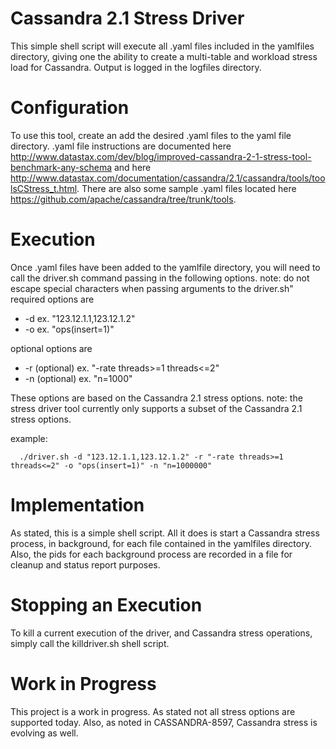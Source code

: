 Cassandra 2.1 Stress Driver
==========================

This simple shell script will execute all .yaml files included in the yamlfiles directory, giving one the ability to create a multi-table and workload stress load for Cassandra.
Output is logged in the logfiles directory.

# Configuration
To use this tool, create an add the desired .yaml files to the yaml file directory.
.yaml file instructions are documented here http://www.datastax.com/dev/blog/improved-cassandra-2-1-stress-tool-benchmark-any-schema and here http://www.datastax.com/documentation/cassandra/2.1/cassandra/tools/toolsCStress_t.html. There are also some sample .yaml files located here https://github.com/apache/cassandra/tree/trunk/tools.

# Execution
Once .yaml files have been added to the yamlfile directory, you will need to call the driver.sh command passing in the following options.
note: do not escape special characters when passing arguments to the driver.sh"
required options are
* -d <nodes> ex. "123.12.1.1,123.12.1.2"
* -o <ops> ex. "ops(insert=1)"

optional options are
* -r <rate> (optional) ex. "-rate threads>=1 threads<=2"
* -n <number of ops> (optional) ex. "n=1000"

These options are based on the Cassandra 2.1 stress options.
note: the stress driver tool currently only supports a subset of the Cassandra 2.1 stress options.

example: 
```
  ./driver.sh -d "123.12.1.1,123.12.1.2" -r "-rate threads>=1 threads<=2" -o "ops(insert=1)" -n "n=1000000"
```

# Implementation
As stated, this is a simple shell script.  All it does is start a Cassandra stress process, in background, for each file contained in the yamlfiles directory.  Also, the pids for each background process are recorded in a file for cleanup and status report purposes.

# Stopping an Execution
To kill a current execution of the driver, and Cassandra stress operations, simply call the killdriver.sh shell script.

# Work in Progress
This project is a work in progress.  As stated not all stress options are supported today.  Also, as noted in CASSANDRA-8597, Cassandra stress is evolving as well.

